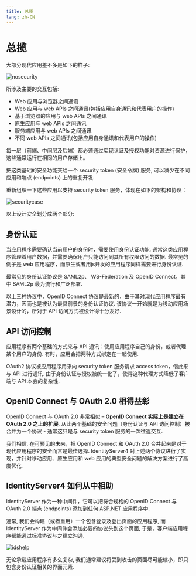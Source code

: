 ```yaml
---
title: 总揽
lang: zh-CN
---
```

# 总揽

大部分现代应用差不多是如下的样子:

![nosecurity](~@intrimg/585526-20170730210302068-1103356180.png)

所涉及主要的交互包括:

* Web 应用与浏览器之间通讯
* Web 应用与 web APIs 之间通讯(包括应用自身通讯和代表用户的操作)
* 基于浏览器的应用与 web APIs 之间通讯
* 原生应用与 web APIs 之间通讯
* 服务端应用与 web APIs 之间通讯
* 不同 web APIs 之间通讯(包括应用自身通讯和代表用户的操作)

每一层（前端、中间层及后端）都必须通过实现认证及授权功能对资源进行保护，这些通常运行在相同的用户存储上。

把这类基础的安全功能交给一个 security token (安全令牌) 服务, 可以减少在不同应用和端点 (endpoints) 上的重复开发.

重新组织一下这些应用以支持 security token 服务，体现在如下的架构和协议：

![securitycase](~@intrimg/585526-20170730210318005-958743848.png)

以上设计安全划分成两个部分:

## **身份认证**

当应用程序需要确认当前用户的身份时，需要使用身份认证功能. 通常这类应用程序管理着用户数据，并需要确保用户只能访问到其所有权限访问的数据. 最常见的例子是 web 应用程序，而原生或者用js开发的应用程序同样需要进行身份认证.

最常见的身份认证协议是 SAML2p、 WS-Federation 及 OpenID Connect，其中 SAML2p 最为流行和广泛部署.

以上三种协议中，OpenID Connect 协议是最新的，由于其对现代应用程序最有潜力，因而也是被认为最具前景的身份认证协议. 该协议一开始就是为移动应用场景设计的，所对于 API 访问方式被设计得十分友好.

## **API 访问控制**

应用程序有两个基础的方式来与 API 通讯：使用应用程序自己的身份，或者代理某个用户的身份. 有时，应用会把两种方式绑定在一起使用. 

OAuth2 协议被应用程序用来向 security token 服务请求 access token，借此来与 API 进行通讯. 由于身份认证与授权被统一化了，使得这种代理方式降低了客户端与 API 本身的复杂性.

## **OpenID Connect 与 OAuth 2.0 相得益彰**

OpenID Connect 与 OAuth 2.0 非常相似 – **OpenID Connect 实际上是建立在 OAuth 2.0 之上的扩展**. 从此两个基础的安全问题（身份认证与 API 访问控制）被合并为一个协议 - 通常这只是与 security token 服务的一次往返交互.

我们相信, 在可预见的未来，把 OpenID Connect 和 OAuth 2.0 合并起来是对于现代应用程序的安全而言是最佳选择. IdentityServer4 对上述两个协议进行了实现，并针对移动应用、原生应用和 web 应用的典型安全问题的解决方案进行了高度优化.

## **IdentityServer4 如何从中相助**

IdentityServer 作为一种中间件，它可以把符合规格的 OpenID Connect 与 OAuth 2.0 端点 (endpoints) 添加到任何 ASP.NET 应用程序中.

通常, 我们会构建（或者重用）一个包含登录及登出页面的应用程序, 而 IdentityServer 作为中间件会添加必要的协议头到这个页面, 于是，客户端应用程序都能通过标准协议与之建立沟通.

![idshelp](~@intrimg/585526-20170730211443349-584041189.png)

无论承载应用程序有多么复杂, 我们通常建议将受到攻击的页面尽可能缩小，即只包含身份认证相关的界面元素.